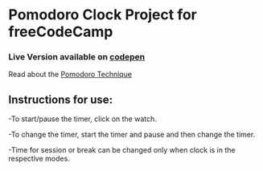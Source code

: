 # Pomodoro Clock Project for freeCodeCamp
### Live Version available on [codepen](https://codepen.io/shreyjain711/full/ZvLajq)

Read about the [Pomodoro Technique](https://en.wikipedia.org/wiki/Pomodoro_Technique)

## Instructions for use:

-To start/pause the timer, click on the watch.

-To change the timer, start the timer and pause and then change the timer.

-Time for session or break can be changed only when clock is in the respective modes.
